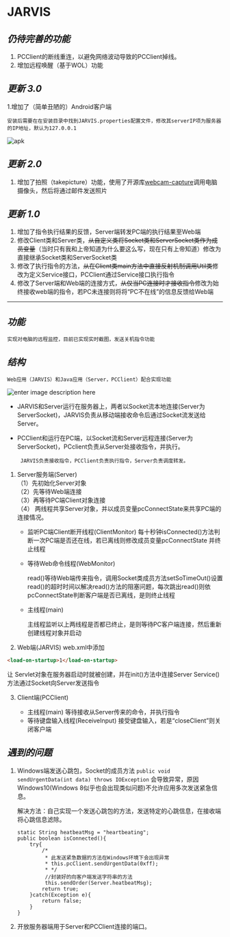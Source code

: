# JARVIS
## *仍待完善的功能*

1. PCClient的断线重连，以避免网络波动导致的PCClient掉线。
2. 增加远程唤醒（基于WOL）功能

## *更新 3.0*
1.增加了（简单丑陋的）Android客户端
```
安装后需要在在安装目录中找到JARVIS.properties配置文件，修改其serverIP项为服务器的IP地址，默认为127.0.0.1
```
![apk][1]
## *更新 2.0*
1. 增加了拍照（takepicture）功能，使用了开源库[webcam-capture][2]调用电脑摄像头，然后将通过邮件发送照片

## *更新 1.0*

1. 增加了指令执行结果的反馈，Server端转发PC端的执行结果至Web端
2. 修改Client类和Server类，~~从自定义类将Socket类和ServerSocket类作为成员变量~~（当时只有我和上帝知道为什么要这么写，现在只有上帝知道）修改为直接继承Socket类和ServerSocket类
3. 修改了执行指令的方法，~~从在Client类main方法中直接反射机制调用Util类~~修改为定义Service接口，PCClient通过Service接口执行指令
4. 修改了Server端和Web端的连接方式，~~从仅当PC连接时才接收指令~~修改为始终接收web端的指令，若PC未连接则将将“PC不在线”的信息反馈给Web端

----------


## *功能*

	实现对电脑的远程监控，目前已实现实时截图，发送关机指令功能

## *结构* 
	Web应用（JARVIS）和Java应用（Server，PCClient）配合实现功能
![enter image description here](https://raw.githubusercontent.com/pokerfaceSad/JARVIS/master/pic/System.png)
 

 -  JARVIS和Server运行在服务器上，两者以Socket流本地连接(Server为ServerSocket)，JARVIS负责从移动端接收命令后通过Socket流发送给Server。
 
 
 - PCClient和运行在PC端，以Socket流和Server远程连接(Server为ServerSocket)，PCclient负责从Server处接收指令，并执行。

		JARVIS负责接收指令，PCClient负责执行指令，Server负责调度转发。

 1. Server服务端(Server)   
 （1）先初始化Server对象  
 （2）先等待Web端连接  
 （3）再等待PC端Client对象连接  
 （4） 两线程共享Server对象，并以成员变量pcConnectState来共享PC端的连接情况。  

	- 监听PC端Client断开线程(ClientMonitor)
	    每十秒钟isConnected()方法判断一次PC端是否还在线，若已离线则修改成员变量pcConnectState
	    并终止线程
		    
	- 等待Web命令线程(WebMonitor)
	
	    read()等待Web端传来指令，调用Socket类成员方法setSoTimeOut()设置read()的超时时间以解决read()方法的阻塞问题，每次跳出read()则依pcConnectState判断客户端是否已离线，是则终止线程
	- 主线程(main)
	
	    主线程监听以上两线程是否都已终止，是则等待PC客户端连接，然后重新创建线程对象并启动

 2. Web端(JARVIS) web.xml中添加 
 ```html
 <load-on-startup>1</load-on-startup>
 ```
 让 Servlet对象在服务器启动时就被创建，并在init()方法中连接Server Service()方法通过Socket向Server发送指令

 3. Client端(PCClient) 
 
 	- 主线程(main) 
		等待接收从Server传来的命令，并执行指令 
	- 等待键盘输入线程(ReceiveInput) 
		接受键盘输入，若是“closeClient”则关闭客户端
 
## *遇到的问题*

 1. Windows端发送心跳包，Socket的成员方法
	 `public void sendUrgentData(int data)
			throws IOException`
    会导致异常，原因Windows10(Windows 8似乎也会出现类似问题)不允许应用多次发送紧急信息。

	解决方法：自己实现一个发送心跳包的方法，发送特定的心跳信息，在接收端将心跳信息滤除。
	```
	static String heatbeatMsg = "heartbeating";
	public boolean isConnected(){
		try{
			/*
			 * 此发送紧急数据的方法在Windows环境下会出现异常
			 * this.pcClient.sendUrgentData(0xff);
			 * */
			 //封装好的向客户端发送字符串的方法 
			 this.sendOrder(Server.heatbeatMsg);
			return true;
		}catch(Exception e){
		    return false;
		}
	}
	```
 2. 开放服务器端用于Server和PCClient连接的端口。


  [1]: https://raw.githubusercontent.com/pokerfaceSad/JARVIS/master/pic/apk.png
  [2]: https://github.com/sarxos/webcam-capture